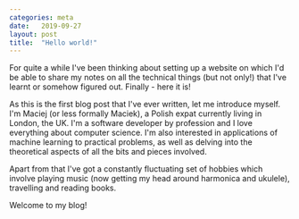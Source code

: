 ```yaml
---
categories: meta
date:   2019-09-27
layout: post
title:  "Hello world!"
---
```


For quite a while I've been thinking about setting up a website on which I'd be able to share my notes on all the technical things (but not only!) that I've learnt or somehow figured out. Finally - here it is!

As this is the first blog post that I've ever written, let me introduce myself. I'm Maciej (or less formally Maciek), a Polish expat currently living in London, the UK. I'm a software developer by profession and I love everything about computer science. I'm also interested in applications of machine learning to practical problems, as well as delving into the theoretical aspects of all the bits and pieces involved.

Apart from that I've got a constantly fluctuating set of hobbies which involve playing music (now getting my head around harmonica and ukulele), travelling and reading books.

Welcome to my blog!